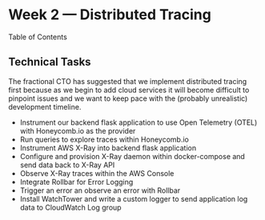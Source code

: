 # Week 2 — Distributed Tracing

Table of Contents


## Technical Tasks
The fractional CTO has suggested that we implement distributed tracing first because as we begin to add cloud services it will become difficult to pinpoint issues and we want to keep pace with the (probably unrealistic) development timeline.

- Instrument our backend flask application to use Open Telemetry (OTEL) with Honeycomb.io as the provider
- Run queries to explore traces within Honeycomb.io
- Instrument AWS X-Ray into backend flask application
- Configure and provision X-Ray daemon within docker-compose and send data back to X-Ray API
- Observe X-Ray traces within the AWS Console
- Integrate Rollbar for Error Logging
- Trigger an error an observe an error with Rollbar
- Install WatchTower and write a custom logger to send application log data to CloudWatch Log group
